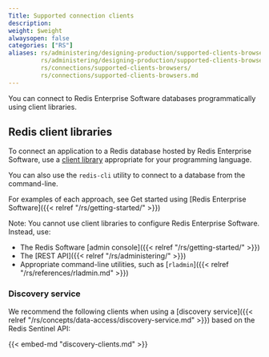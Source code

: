 ```yaml
---
Title: Supported connection clients
description:
weight: $weight
alwaysopen: false
categories: ["RS"]
aliases: rs/administering/designing-production/supported-clients-browsers/
         rs/administering/designing-production/supported-clients-browsers.md
         rs/connections/supported-clients-browsers/
         rs/connections/supported-clients-browsers.md
---
```

You can connect to Redis Enterprise Software databases programmatically using client libraries.

## Redis client libraries

To connect an application to a Redis database hosted by Redis Enterprise Software, use a [client library](https://redis.io/clients) appropriate for your programming language.

You can also use the `redis-cli` utility to connect to a database from the command-line.

For examples of each approach, see Get started using [Redis Enterprise Software]({{< relref "/rs/getting-started/" >}})

Note: You cannot use client libraries to configure Redis Enterprise Software.  Instead, use:

- The Redis Software [admin console]({{< relref "/rs/getting-started/" >}})
- The [REST API]({{< relref "/rs/administering/" >}})
- Appropriate command-line utilities, such as [`rladmin`]({{< relref "/rs/references/rladmin.md" >}})

### Discovery service

We recommend the following clients when using a [discovery service]({{< relref "/rs/concepts/data-access/discovery-service.md" >}}) based on the Redis Sentinel API:

{{< embed-md "discovery-clients.md" >}}

